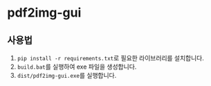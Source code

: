 # pdf2img-gui

## 사용법
1. `pip install -r requirements.txt`로 필요한 라이브러리를 설치합니다.
2. `build.bat`를 실행하여 exe 파일을 생성합니다.
3. `dist/pdf2img-gui.exe`를 실행합니다.